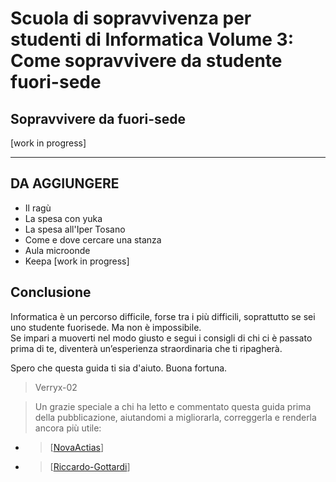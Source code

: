 
# Scuola di sopravvivenza per studenti di Informatica Volume 3: Come sopravvivere da studente fuori-sede

## Sopravvivere da fuori-sede
[work in progress]

---
## DA AGGIUNGERE
- Il ragù
- La spesa con yuka
- La spesa all'Iper Tosano
- Come e dove cercare una stanza
- Aula microonde
- Keepa
[work in progress]
## Conclusione

Informatica è un percorso difficile, forse tra i più difficili, soprattutto se sei uno studente fuorisede. Ma non è impossibile.  
Se impari a muoverti nel modo giusto e segui i consigli di chi ci è passato prima di te, diventerà un’esperienza straordinaria che ti ripagherà. 

Spero che questa guida ti sia d'aiuto.
Buona fortuna.

> Verryx-02

> Un grazie speciale a chi ha letto e commentato questa guida prima della pubblicazione, aiutandomi a migliorarla, correggerla e renderla ancora più utile:

- > [[NovaActias](https://github.com/NovaActias)]
- > [[Riccardo-Gottardi](https://github.com/Riccardo-Gottardi)]